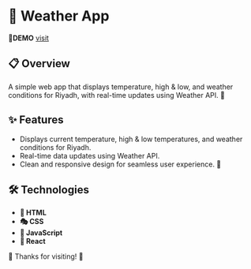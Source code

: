 # 🚀 Weather App
🔗**DEMO** [visit](https://chimerical-stroopwafel-e8c1eb.netlify.app/)

## 📋 Overview
A simple web app that displays temperature, high & low, and weather conditions for Riyadh, with real-time updates using Weather API. 🚀

## ✨ Features
- Displays current temperature, high & low temperatures, and weather conditions for Riyadh.
- Real-time data updates using Weather API. 
- Clean and responsive design for seamless user experience. 🚀

## 🛠️ Technologies
- **📄 HTML**
- **🎭 CSS**
- **🧩 JavaScript**
- **🧩 React**

🙏 Thanks for visiting! 🙏
